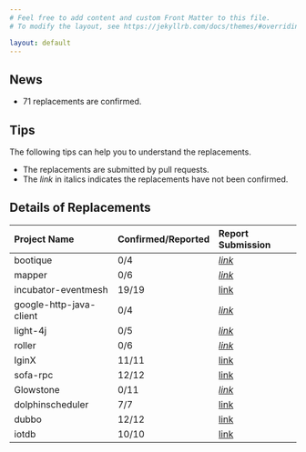 ```yaml
---
# Feel free to add content and custom Front Matter to this file.
# To modify the layout, see https://jekyllrb.com/docs/themes/#overriding-theme-defaults

layout: default
---
```


## News
- 71 replacements are confirmed.

## Tips
The following tips can help you to understand the replacements. 
- The replacements are submitted by pull requests.
- The *link* in italics indicates the replacements have not been confirmed.

## Details of Replacements

| Project Name  | Confirmed/Reported | Report Submission |
| :-----------  | :---------------- | :-----------  |
| bootique | 0/4 | [*link*](https://github.com/bootique/bootique/pull/311)|
| mapper | 0/6 | [*link*](https://github.com/JetBrains/mapper/pull/219) |
| incubator-eventmesh | 19/19 | [link](https://github.com/apache/incubator-eventmesh/pull/518) |
| google-http-java-client | 0/4 | [*link*](https://github.com/googleapis/google-http-java-client/pull/1444) |
| light-4j | 0/5 | [*link*](https://github.com/networknt/light-4j/pull/1028)|
| roller | 0/6 | [*link*](https://github.com/apache/roller/pull/104) |
| IginX | 11/11 | [link](https://github.com/thulab/IginX/pull/134)|
| sofa-rpc | 12/12 | [link](https://github.com/sofastack/sofa-rpc/pull/1079) |
| Glowstone | 0/11 | [*link*](https://github.com/GlowstoneMC/Glowstone/pull/1125)|
| dolphinscheduler | 7/7 | [link](https://github.com/apache/dolphinscheduler/pull/6187) |
| dubbo | 12/12 | [link](https://github.com/apache/dubbo/pull/8784)|
| iotdb | 10/10 | [link](https://github.com/apache/iotdb/pull/3926)|
